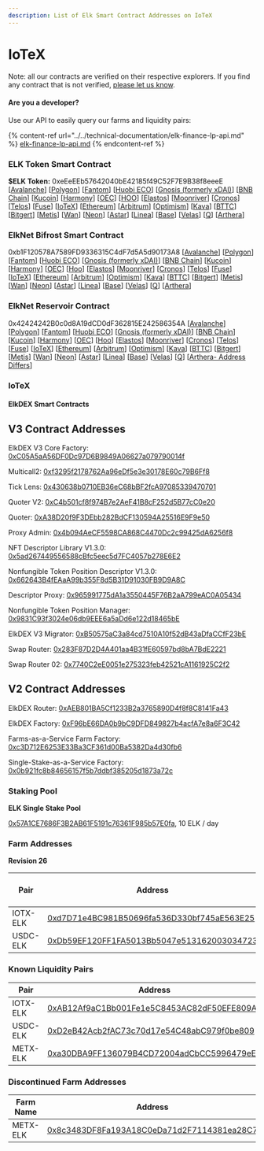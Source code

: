 ```yaml
---
description: List of Elk Smart Contract Addresses on IoTeX
---
```


# IoTeX

Note: all our contracts are verified on their respective explorers. If you find any contract that is not verified, [please let us know](mailto:hello@elk.finance).

#### Are you a developer?

Use our API to easily query our farms and liquidity pairs:

{% content-ref url="../../technical-documentation/elk-finance-lp-api.md" %}
[elk-finance-lp-api.md](../../technical-documentation/elk-finance-lp-api.md)
{% endcontent-ref %}

### ELK Token Smart Contract

**$ELK Token:** 0xeEeEEb57642040bE42185f49C52F7E9B38f8eeeE \[[Avalanche](https://snowtrace.io/token/0xeeeeeb57642040be42185f49c52f7e9b38f8eeee)] \[[Polygon](https://polygonscan.com/token/0xeEeEEb57642040bE42185f49C52F7E9B38f8eeeE)] \[[Fantom](https://ftmscan.com/token/0xeEeEEb57642040bE42185f49C52F7E9B38f8eeeE)] \[[Huobi ECO](https://hecoinfo.com/token/0xeEeEEb57642040bE42185f49C52F7E9B38f8eeeE)] \[[Gnosis (formerly xDAI)](https://blockscout.com/xdai/mainnet/token/0xeEeEEb57642040bE42185f49C52F7E9B38f8eeeE/token-transfers)] \[[BNB Chain](https://bscscan.com/token/0xeEeEEb57642040bE42185f49C52F7E9B38f8eeeE)] \[[Kucoin](https://explorer.kcc.io/en/token/0xeeeeeb57642040be42185f49c52f7e9b38f8eeee)] \[[Harmony](https://explorer.harmony.one/address/0xeEeEEb57642040bE42185f49C52F7E9B38f8eeeE)] \[[OEC](https://www.oklink.com/en/okc/address/0xeeeeeb57642040be42185f49c52f7e9b38f8eeee)] \[[HOO](https://hooscan.com/token/0xeEeEEb57642040bE42185f49C52F7E9B38f8eeeE)] \[[Elastos](https://esc.elastos.io/token/0xeEeEEb57642040bE42185f49C52F7E9B38f8eeeE/token-transfers)] \[[Moonriver](https://blockscout.moonriver.moonbeam.network/token/0xeEeEEb57642040bE42185f49C52F7E9B38f8eeeE/token-transfers)] \[[Cronos](https://cronos.org/explorer/token/0xeEeEEb57642040bE42185f49C52F7E9B38f8eeeE/token-transfers)] \[[Telos](https://www.teloscan.io/address/0xeeeeeb57642040be42185f49c52f7e9b38f8eeee)] \[[Fuse](https://explorer.fuse.io/token/0xeEeEEb57642040bE42185f49C52F7E9B38f8eeeE/token-transfers)] \[[IoTeX](https://iotexscout.io/address/0xeEeEEb57642040bE42185f49C52F7E9B38f8eeeE)] \[[Ethereum](https://etherscan.io/address/0xeEeEEb57642040bE42185f49C52F7E9B38f8eeeE)] \[[Arbitrum](https://arbiscan.io/address/0xeeeeeb57642040be42185f49c52f7e9b38f8eeee)] \[[Optimism](https://optimistic.etherscan.io/address/0xeeeeeb57642040be42185f49c52f7e9b38f8eeee)] \[[Kava](https://explorer.kava.io/address/0xeEeEEb57642040bE42185f49C52F7E9B38f8eeeE)] \[[BTTC](https://bttcscan.com/address/0xeeeeeb57642040be42185f49c52f7e9b38f8eeee)] \[[Bitgert](https://brisescan.com/address/0xeEeEEb57642040bE42185f49C52F7E9B38f8eeeE)] \[[Metis](https://andromeda-explorer.metis.io/address/0xeEeEEb57642040bE42185f49C52F7E9B38f8eeeE)] \[[Wan](https://www.wanscan.org/address/0xeEeEEb57642040bE42185f49C52F7E9B38f8eeeE)] \[[Neon](https://neonscan.org/address/0xeEeEEb57642040bE42185f49C52F7E9B38f8eeeE)] \[[Astar](https://blockscout.com/astar/address/0xeEeEEb57642040bE42185f49C52F7E9B38f8eeeE)] \[[Linea](https://lineascan.build/address/0xeEeEEb57642040bE42185f49C52F7E9B38f8eeeE)] \[[Base](https://basescan.org/address/0xeEeEEb57642040bE42185f49C52F7E9B38f8eeeE)] \[[Velas](https://evmexplorer.velas.com/address/0xeEeEEb57642040bE42185f49C52F7E9B38f8eeeE)] \[[Q](https://explorer.q.org/address/0xeEeEEb57642040bE42185f49C52F7E9B38f8eeeE)] \[[Arthera](https://explorer.arthera.net/address/0xeEeEEb57642040bE42185f49C52F7E9B38f8eeeE)]

### ElkNet Bifrost Smart Contract

0xb1F120578A7589FD9336315C4dF7d5A5d90173A8 \[[Avalanche](https://snowtrace.io/address/0xb1F120578A7589FD9336315C4dF7d5A5d90173A8)] \[[Polygon](https://polygonscan.com/address/0xb1F120578A7589FD9336315C4dF7d5A5d90173A8)] \[[Fantom](https://ftmscan.com/address/0xb1F120578A7589FD9336315C4dF7d5A5d90173A8)] \[[Huobi ECO](https://hecoinfo.com/address/0xb1F120578A7589FD9336315C4dF7d5A5d90173A8)] \[[Gnosis (formerly xDAI)](https://blockscout.com/xdai/mainnet/address/0xb1F120578A7589FD9336315C4dF7d5A5d90173A8)] \[[BNB Chain](https://bscscan.com/address/0xb1F120578A7589FD9336315C4dF7d5A5d90173A8)] \[[Kucoin](https://explorer.kcc.io/address/0xb1F120578A7589FD9336315C4dF7d5A5d90173A8)] \[[Harmony](https://explorer.harmony.one/address/0xb1F120578A7589FD9336315C4dF7d5A5d90173A8)] \[[OEC](https://www.oklink.com/oktc/address/0xb1F120578A7589FD9336315C4dF7d5A5d90173A8)] \[[Hoo](https://hooscan.com/address/0xb1F120578A7589FD9336315C4dF7d5A5d90173A8)] \[[Elastos](https://esc.elastos.io/address/0xb1F120578A7589FD9336315C4dF7d5A5d90173A8)] \[[Moonriver](https://blockscout.moonriver.moonbeam.network/address/0xb1F120578A7589FD9336315C4dF7d5A5d90173A8)] \[[Cronos](https://cronos.org/explorer/address/0xb1F120578A7589FD9336315C4dF7d5A5d90173A8)] \[[Telos](https://www.teloscan.io/evm/address/0xb1F120578A7589FD9336315C4dF7d5A5d90173A8)] \[[Fuse](https://explorer.fuse.io/address/0xb1F120578A7589FD9336315C4dF7d5A5d90173A8)] \[[IoTeX](https://iotexscout.io/address/0xb1F120578A7589FD9336315C4dF7d5A5d90173A8)] \[[Ethereum](https://etherscan.io/address/0xb1F120578A7589FD9336315C4dF7d5A5d90173A8)] \[[Arbitrum](https://arbiscan.io/address/0xb1F120578A7589FD9336315C4dF7d5A5d90173A8)] \[[Optimism](https://optimistic.etherscan.io/address/0xb1F120578A7589FD9336315C4dF7d5A5d90173A8)] \[[Kava](https://explorer.kava.io/address/0xb1F120578A7589FD9336315C4dF7d5A5d90173A8)] \[[BTTC](https://bttcscan.com/address/0xb1f120578a7589fd9336315c4df7d5a5d90173a8)] \[[Bitgert](https://brisescan.com/address/0xb1F120578A7589FD9336315C4dF7d5A5d90173A8)] \[[Metis](https://andromeda-explorer.metis.io/address/0xb1F120578A7589FD9336315C4dF7d5A5d90173A8)] \[[Wan](https://www.wanscan.org/address/0xb1F120578A7589FD9336315C4dF7d5A5d90173A8)] \[[Neon](https://neonscan.org/address/0xb1F120578A7589FD9336315C4dF7d5A5d90173A8)] \[[Astar](https://blockscout.com/astar/address/0xb1F120578A7589FD9336315C4dF7d5A5d90173A8)] \[[Linea](https://lineascan.build/address/0xb1F120578A7589FD9336315C4dF7d5A5d90173A8)] \[[Base](https://basescan.org/address/0xb1F120578A7589FD9336315C4dF7d5A5d90173A8)] \[[Velas](https://evmexplorer.velas.com/address/0xb1F120578A7589FD9336315C4dF7d5A5d90173A8)] \[[Q](https://explorer.q.org/address/0xb1F120578A7589FD9336315C4dF7d5A5d90173A8)] \[[Arthera](https://explorer.arthera.net/address/0xb1F120578A7589FD9336315C4dF7d5A5d90173A8)]

### ElkNet Reservoir Contract

0x42424242B0c0d8A19dCD0dF362815E242586354A \[[Avalanche](https://snowtrace.io/address/0x42424242B0c0d8A19dCD0dF362815E242586354A)] \[[Polygon](https://polygonscan.com/address/0x42424242B0c0d8A19dCD0dF362815E242586354A)] \[[Fantom](https://ftmscan.com/address/0x42424242B0c0d8A19dCD0dF362815E242586354A)] \[[Huobi ECO](https://hecoinfo.com/address/0x42424242B0c0d8A19dCD0dF362815E242586354A)] \[[Gnosis (formerly xDAI)](https://blockscout.com/xdai/mainnet/address/0x42424242B0c0d8A19dCD0dF362815E242586354A)] \[[BNB Chain](https://bscscan.com/address/0x42424242B0c0d8A19dCD0dF362815E242586354A)] \[[Kucoin](https://explorer.kcc.io/address/0x42424242B0c0d8A19dCD0dF362815E242586354A)] \[[Harmony](https://explorer.harmony.one/address/0x42424242B0c0d8A19dCD0dF362815E242586354A)] \[[OEC](https://www.oklink.com/oktc/address/0x42424242B0c0d8A19dCD0dF362815E242586354A)] \[[Hoo](https://hooscan.com/address/0x42424242B0c0d8A19dCD0dF362815E242586354A)] \[[Elastos](https://esc.elastos.io/address/0x42424242B0c0d8A19dCD0dF362815E242586354A)] \[[Moonriver](https://blockscout.moonriver.moonbeam.network/address/0x42424242B0c0d8A19dCD0dF362815E242586354A)] \[[Cronos](https://cronos.org/explorer/address/0x42424242B0c0d8A19dCD0dF362815E242586354A)] \[[Telos](https://www.teloscan.io/evm/address/0x42424242B0c0d8A19dCD0dF362815E242586354A)] \[[Fuse](https://explorer.fuse.io/address/0x42424242B0c0d8A19dCD0dF362815E242586354A)] \[[IoTeX](https://iotexscout.io/address/0x42424242B0c0d8A19dCD0dF362815E242586354A)] \[[Ethereum](https://etherscan.io/address/0x42424242B0c0d8A19dCD0dF362815E242586354A)] \[[Arbitrum](https://arbiscan.io/address/0x42424242B0c0d8A19dCD0dF362815E242586354A)] \[[Optimism](https://optimistic.etherscan.io/address/0x42424242B0c0d8A19dCD0dF362815E242586354A)] \[[Kava](https://explorer.kava.io/address/0x42424242B0c0d8A19dCD0dF362815E242586354A)] \[[BTTC](https://bttcscan.com/address/0x42424242B0c0d8A19dCD0dF362815E242586354A)] \[[Bitgert](https://brisescan.com/address/0x42424242B0c0d8A19dCD0dF362815E242586354A)] \[[Metis](https://andromeda-explorer.metis.io/address/0x42424242B0c0d8A19dCD0dF362815E242586354A)] \[[Wan](https://www.wanscan.org/address/0x42424242B0c0d8A19dCD0dF362815E242586354A)] \[[Neon](https://neonscan.org/address/0x42424242B0c0d8A19dCD0dF362815E242586354A)] \[[Astar](https://blockscout.com/astar/address/0x42424242B0c0d8A19dCD0dF362815E242586354A)] \[[Linea](https://lineascan.build/address/0x42424242B0c0d8A19dCD0dF362815E242586354A)] \[[Base](https://basescan.org/address/0x42424242B0c0d8A19dCD0dF362815E242586354A)] \[[Velas](https://evmexplorer.velas.com/address/0x42424242B0c0d8A19dCD0dF362815E242586354A)] \[[Q](https://explorer.q.org/address/0x42424242B0c0d8A19dCD0dF362815E242586354A)] \[[Arthera- Address Differs](https://explorer.arthera.net/address/0x895b900AA1D1EF851c442645fF6dC912bbF2747B)]

### IoTeX

#### ElkDEX Smart Contracts

## V3 Contract Addresses

ElkDEX V3 Core Factory: [0xC05A5aA56DF0Dc97D6B9849A06627a079790014f](https://iotexscan.io/address/0xC05A5aA56DF0Dc97D6B9849A06627a079790014f?format=0x)

Multicall2: [0xf3295f2178762Aa96eDf5e3e30178E60c79B6Ff8](https://iotexscan.io/address/0xf3295f2178762Aa96eDf5e3e30178E60c79B6Ff8?format=0x)

Tick Lens: [0x430638b0710EB36eC68bBF2fcA97085339470701](https://iotexscan.io/address/0x430638b0710EB36eC68bBF2fcA97085339470701?format=0x)

Quoter V2: [0xC4b501cf8f974B7e2AeF41B8cF252d5B77cC0e20](https://iotexscan.io/address/0xC4b501cf8f974B7e2AeF41B8cF252d5B77cC0e20?format=0x)

Quoter: [0xA38D20f9F3DEbb282BdCF130594A25516E9F9e50](https://iotexscan.io/address/0xA38D20f9F3DEbb282BdCF130594A25516E9F9e50?format=0x)

Proxy Admin: [0x4b094AeCF5598CA868C4470Dc2c99425dA6256f8](https://iotexscan.io/address/0x4b094AeCF5598CA868C4470Dc2c99425dA6256f8?format=0x)

NFT Descriptor Library V1.3.0: [0x5ad267449556588cBfc5eec5d7FC4057b278E6E2](https://iotexscan.io/address/0x5ad267449556588cBfc5eec5d7FC4057b278E6E2?format=0x)

Nonfungible Token Position Descriptor V1.3.0: [0x662643B4fEAaA99b355F8d5B31D91030FB9D9A8C](https://iotexscan.io/address/0x662643B4fEAaA99b355F8d5B31D91030FB9D9A8C?format=0x)

Descriptor Proxy: [0x965991775dA1a3550445F76B2aA799eAC0A05434](https://iotexscan.io/address/0x965991775dA1a3550445F76B2aA799eAC0A05434?format=0x)

Nonfungible Token Position Manager: [0x9831C93f3024e06db9EEE6a5aDd6e122d18465bE](https://iotexscan.io/address/0x9831C93f3024e06db9EEE6a5aDd6e122d18465bE?format=0x)

ElkDEX V3 Migrator: [0xB50575aC3a84cd7510A10f52dB43aDfaCCfF23bE](https://iotexscan.io/address/0xB50575aC3a84cd7510A10f52dB43aDfaCCfF23bE?format=0x)

Swap Router: [0x283F87D2D4A401aa4B31fE60597bd8bA7BdE2221](https://iotexscan.io/address/0x283F87D2D4A401aa4B31fE60597bd8bA7BdE2221?format=0x)

Swap Router 02: [0x7740C2eE0051e275323feb42521cA1161925C2f2](https://iotexscan.io/address/0x7740C2eE0051e275323feb42521cA1161925C2f2?format=0x)

## V2 Contract Addresses

ElkDEX Router: [0xAEB801BA5Cf1233B2a3765890D4f8f8C8141Fa43](https://iotexscan.io/address/0xAEB801BA5Cf1233B2a3765890D4f8f8C8141Fa43?format=0x)

ElkDEX Factory: [0xF96bE66DA0b9bC9DFD849827b4acfA7e8a6F3C42](https://iotexscan.io/address/0xF96bE66DA0b9bC9DFD849827b4acfA7e8a6F3C42?format=0x)

Farms-as-a-Service Farm Factory: [0xc3D712E6253E33Ba3CF361d00Ba5382Da4d30fb6](https://iotexscan.io/address/0xc3D712E6253E33Ba3CF361d00Ba5382Da4d30fb6?format=0x)

Single-Stake-as-a-Service Factory: [0x0b921fc8b84656157f5b7ddbf385205d1873a72c](https://iotexscan.io/address/0x0b921fc8b84656157f5b7ddbf385205d1873a72c?format=0x)


### Staking Pool

**ELK Single Stake Pool**

[0x57A1CE7686F3B2AB61F5191c76361F985b57E0fa](https://iotexscan.io/address/0x57A1CE7686F3B2AB61F5191c76361F985b57E0fa?format=0x), 10 ELK / day



### **Farm Addresses**

**Revision 26**

| Pair     | Address                                                                                                               | ELK / day |
| -------- | --------------------------------------------------------------------------------------------------------------------- | --------- |
| IOTX-ELK | [0xd7D71e4BC981B50696fa536D330bf745aE563E25](https://iotexscan.io/address/0xd7D71e4BC981B50696fa536D330bf745aE563E25?format=0x) | 25        |
| USDC-ELK | [0xDb59EF120FF1FA5013Bb5047e513162003034723](https://iotexscan.io/address/0xDb59EF120FF1FA5013Bb5047e513162003034723?format=0x) | 5         |

### **Known Liquidity Pairs**

| Pair     | Address                                                                                                                             |
| -------- | ----------------------------------------------------------------------------------------------------------------------------------- |
| IOTX-ELK | [0xAB12Af9aC1Bb001Fe1e5C8453AC82dF50EFE809A](https://iotexscan.io/token/0xAB12Af9aC1Bb001Fe1e5C8453AC82dF50EFE809A?format=0x) |
| USDC-ELK | [0xD2eB42Acb2fAC73c70d17e54C48abC979f0be809](https://iotexscan.io/token/0xD2eB42Acb2fAC73c70d17e54C48abC979f0be809?format=0x)                 |
| METX-ELK | [0xa30DBA9FF136079B4CD72004adCbCC5996479eEA](https://iotexscan.io/token/0xa30DBA9FF136079B4CD72004adCbCC5996479eEA?format=0x)                 |

### **Discontinued Farm Addresses**

| Farm Name | Address                                                                                                               |
| --------- | --------------------------------------------------------------------------------------------------------------------- |
| METX-ELK  | [0x8c3483DF8Fa193A18C0eDa71d2F7114381ea28C7](https://iotexscan.io/address/0x8c3483DF8Fa193A18C0eDa71d2F7114381ea28C7?format=0x) |
